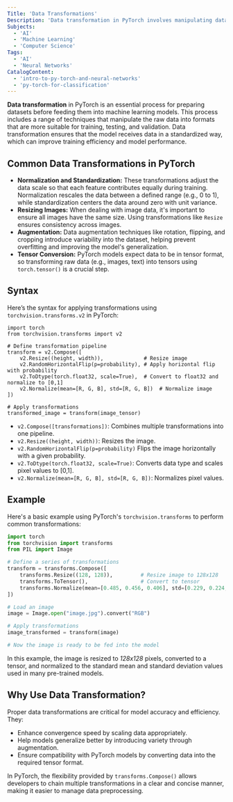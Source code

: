 ```yaml
---
Title: 'Data Transformations'
Description: 'Data transformation in PyTorch involves manipulating datasets into the appropriate format for model training, improving performance and accuracy.'
Subjects:
  - 'AI'
  - 'Machine Learning'
  - 'Computer Science'
Tags:
  - 'AI'
  - 'Neural Networks'
CatalogContent:
  - 'intro-to-py-torch-and-neural-networks'
  - 'py-torch-for-classification'
---
```


**Data transformation** in PyTorch is an essential process for preparing datasets before feeding them into machine learning models. This process includes a range of techniques that manipulate the raw data into formats that are more suitable for training, testing, and validation. Data transformation ensures that the model receives data in a standardized way, which can improve training efficiency and model performance.

## Common Data Transformations in PyTorch

- **Normalization and Standardization:** These transformations adjust the data scale so that each feature contributes equally during training. Normalization rescales the data between a defined range (e.g., 0 to 1), while standardization centers the data around zero with unit variance.
- **Resizing Images:** When dealing with image data, it's important to ensure all images have the same size. Using transformations like `Resize` ensures consistency across images.
- **Augmentation:** Data augmentation techniques like rotation, flipping, and cropping introduce variability into the dataset, helping prevent overfitting and improving the model's generalization.
- **Tensor Conversion:** PyTorch models expect data to be in tensor format, so transforming raw data (e.g., images, text) into tensors using `torch.tensor()` is a crucial step.

## Syntax

Here’s the syntax for applying transformations using `torchvision.transforms.v2` in PyTorch:

```pseudo
import torch
from torchvision.transforms import v2

# Define transformation pipeline
transform = v2.Compose([
    v2.Resize((height, width)),             # Resize image
    v2.RandomHorizontalFlip(p=probability), # Apply horizontal flip with probability
    v2.ToDtype(torch.float32, scale=True),  # Convert to float32 and normalize to [0,1]
    v2.Normalize(mean=[R, G, B], std=[R, G, B])  # Normalize image
])

# Apply transformations
transformed_image = transform(image_tensor)
```

- `v2.Compose([transformations])`: Combines multiple transformations into one pipeline.
- `v2.Resize((height, width))`: Resizes the image.
- `v2.RandomHorizontalFlip(p=probability)` Flips the image horizontally with a given probability.
- `v2.ToDtype(torch.float32, scale=True)`: Converts data type and scales pixel values to [0,1].
- `v2.Normalize(mean=[R, G, B], std=[R, G, B])`: Normalizes pixel values.

## Example

Here's a basic example using PyTorch's `torchvision.transforms` to perform common transformations:

```py
import torch
from torchvision import transforms
from PIL import Image

# Define a series of transformations
transform = transforms.Compose([
    transforms.Resize((128, 128)),         # Resize image to 128x128
    transforms.ToTensor(),                 # Convert to tensor
    transforms.Normalize(mean=[0.485, 0.456, 0.406], std=[0.229, 0.224, 0.225])  # Normalize
])

# Load an image
image = Image.open("image.jpg").convert("RGB")

# Apply transformations
image_transformed = transform(image)

# Now the image is ready to be fed into the model
```

In this example, the image is resized to _128x128_ pixels, converted to a tensor, and normalized to the standard mean and standard deviation values used in many pre-trained models.

## Why Use Data Transformation?

Proper data transformations are critical for model accuracy and efficiency. They:

- Enhance convergence speed by scaling data appropriately.
- Help models generalize better by introducing variety through augmentation.
- Ensure compatibility with PyTorch models by converting data into the required tensor format.

In PyTorch, the flexibility provided by `transforms.Compose()` allows developers to chain multiple transformations in a clear and concise manner, making it easier to manage data preprocessing.
